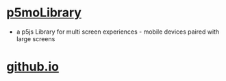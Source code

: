 # [p5moLibrary](https://github.com/molab-itp/p5moLibrary)

- a p5js Library for multi screen experiences - mobile devices paired with large screens

# [github.io](https://molab-itp.github.io/p5moLibrary/src?v=70)
